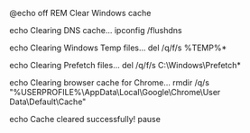 @echo off
REM Clear Windows cache

echo Clearing DNS cache...
ipconfig /flushdns

echo Clearing Windows Temp files...
del /q/f/s %TEMP%\*

echo Clearing Prefetch files...
del /q/f/s C:\Windows\Prefetch\*

echo Clearing browser cache for Chrome...
rmdir /q/s "%USERPROFILE%\AppData\Local\Google\Chrome\User Data\Default\Cache"

echo Cache cleared successfully!
pause
